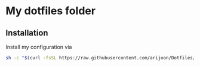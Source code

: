 # My dotfiles folder

## Installation
Install my configuration via
```sh
sh -c "$(curl -fsSL https://raw.githubusercontent.com/arijoon/Dotfiles/master/install.arijoon.sh)"
```
